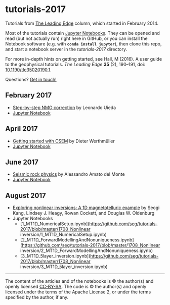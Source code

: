 # tutorials-2017

Tutorials from [The Leading Edge](http://library.seg.org/journal/leedff) column, which started in February 2014.

Most of the tutorials contain [Jupyter Notebooks](https://jupyter.org/). They can be opened and read (but not actually run) right here in GitHub, or you can install the Notebook software (e.g. with **`conda install jupyter`**), then clone this repo, and start a notebook server in the *tutorials-2017* directory.

For more in-depth hints on getting started, see Hall, M (2016). A user guide to the geophysical tutorials. _The Leading Edge_ **35** (2), 190–191, doi: [10.1190/tle35020190.1](http://library.seg.org/doi/abs/10.1190/tle35020190.1).

Questions? [Get in touch!](mailto:matt@agilegeoscience.com) 

## February 2017
- [Step-by-step NMO correction](http://library.seg.org/doi/abs/10.1190/tle36020179.1) by Leonardo Uieda
- [Jupyter Notebook](https://github.com/seg/tutorials-2017/blob/master/1702_Step_by_step_NMO/step-by-step-nmo.ipynb)

## April 2017
- [Getting started with CSEM](http://library.seg.org/doi/abs/10.1190/tle36040352.1) by Dieter Werthmüller
- [Jupyter Notebook](https://github.com/seg/tutorials-2017/blob/master/1704_Getting_started_with_CSEM/Notebook.ipynb)

## June 2017
- [Seismic rock physics](http://library.seg.org/doi/abs/10.1190/tle36060523.1) by Alessandro Amato del Monte
- [Jupyter Notebook](https://github.com/seg/tutorials-2017/blob/master/1706_Seismic_rock_physics/seismic_rock_physics.ipynb)

## August 2017
- [Exploring nonlinear inversions: A 1D magnetotelluric example](http://library.seg.org/doi/abs/10.1190/tle36080696.1) by Seogi Kang, Lindsey J. Heagy, Rowan Cockett, and Douglas W. Oldenburg
- Jupyter Notebooks
    - [1_MT1D_NumericalSetup.ipynb](https://github.com/seg/tutorials-2017/blob/master/1708_Nonlinear inversion/1_MT1D_NumericalSetup.ipynb)
    - [2_MT1D_ForwardModellingAndNonuniqueness.ipynb](https://github.com/seg/tutorials-2017/blob/master/1708_Nonlinear inversion/2_MT1D_ForwardModellingAndNonuniqueness.ipynb)
    - [3_MT1D_5layer_inversion.ipynb](https://github.com/seg/tutorials-2017/blob/master/1708_Nonlinear inversion/3_MT1D_5layer_inversion.ipynb)

<hr />

The content of the articles and of the notebooks is © the author(s) and openly licensed [CC-BY-SA](https://creativecommons.org/licenses/by-sa/3.0/). The code is © the author(s) and openly licensed under the terms of the Apache License 2, or under the terms specified by the author, if any.
